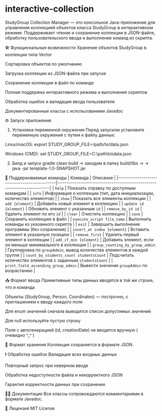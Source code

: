 # interactive-collection
StudyGroup Collection Manager — это консольное Java-приложение для управления коллекцией объектов класса StudyGroup в интерактивном режиме. Поддерживает чтение и сохранение коллекции в JSON-файле, обработку пользовательского ввода и выполнение команд из скрипта.

🛠️ Функциональные возможности
Хранение объектов StudyGroup в коллекции типа Vector

Сортировка объектов по умолчанию

Загрузка коллекции из JSON-файла при запуске

Сохранение коллекции в файл по команде

Полная поддержка интерактивного режима и выполнения скриптов

Обработка ошибок и валидация ввода пользователя

Документированные классы с использованием Javadoc

⚙️ Запуск приложения
1. Установка переменной окружения
Перед запуском установите переменную окружения с путем к файлу данных:

Linux/macOS:
export STUDY_GROUP_FILE=/path/to/data.json

Windows (CMD):
set STUDY_GROUP_FILE=C:\path\to\data.json

2. Билд и запуск
gradle clean build -> заходим в папку build/libs ->
-> java -jar template-1.0-SNAPSHOT.jar

🧾 Поддерживаемые команды
| Команда                                       | Описание                                                                 |
|----------------------------------------------|--------------------------------------------------------------------------|
| `help`                                       | Показать справку по доступным командам                                   |
| `info`                                       | Информация о коллекции (тип, дата инициализации, количество элементов)   |
| `show`                                       | Показать все элементы коллекции                                          |
| `add {element}`                              | Добавить новый элемент в коллекцию                                       |
| `update id {element}`                        | Обновить элемент с указанным `id`                                        |
| `remove_by_id id`                            | Удалить элемент по его `id`                                              |
| `clear`                                      | Очистить коллекцию                                                       |
| `save`                                       | Сохранить коллекцию в файл                                               |
| `execute_script file_name`                   | Выполнить команды из указанного скрипта                                  |
| `exit`                                       | Завершить выполнение программы (без сохранения)                          |
| `insert_at index {element}`                  | Вставить элемент в указанную позицию                                     |
| `remove_first`                               | Удалить первый элемент в коллекции                                       |
| `add_if_min {element}`                       | Добавить элемент, если он меньше минимального в коллекции                |
| `group_counting_by_group_admin`              | Группировка по `groupAdmin`, вывод количества элементов в каждой группе |
| `count_by_students_count studentsCount`      | Подсчитать количество элементов с заданным `studentsCount`               |
| `print_field_ascending_group_admin`          | Вывести значения `groupAdmin` по возрастанию                            |


📥 Формат ввода
Примитивные типы данных вводятся в той же строке, что и команда

Объекты (StudyGroup, Person, Coordinates) — построчно, с приглашением к вводу каждого поля

Для enum значений сначала выводится список допустимых значений

Для null используйте пустую строку

Поля с автогенерацией (id, creationDate) не вводятся вручную ( очевидно ^_^ )


💾 Формат хранения
Коллекция сохраняется в формате JSON.


❗ Обработка ошибок
Валидация всех входных данных

Повторный запрос при неверном вводе

Обработка недоступности файла и некорректного JSON

Гарантия корректности данных при сохранении

🧑‍💻 Документация
Все классы сопровождаются комментариями в формате Javadoc. 

📎 Лицензия
MIT License


